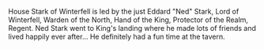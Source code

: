 House Stark of Winterfell is led by the just Eddard "Ned" Stark, Lord of
Winterfell, Warden of the North, Hand of the King, Protector of the Realm,
Regent. Ned Stark went to King's landing where he made lots of friends and lived
happily ever after...  He definitely had a fun time at the tavern.
